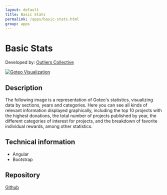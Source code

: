 ```yaml
---
layout: default
title: Basic Stats
permalink: /apps/basic-stats.html
group: apps
---
```

# Basic Stats
Developed by: [Outliers Collective](http://www.outliers.es)

 [![Goteo Visualization](//developers.goteo.org/assets/images/app1.png)](http://stats.goteo.org)


## Description

 The following image is a representation of Goteo's statistics, visualizing data by sections, years and categories. Here you can see all kinds of relevant information displayed graphically, including the top 10 projects with the highest donations, the total number of projects published by year, the different categories of interest for projects, and the breakdown of favorite individual rewards, among other statistics. 

## Technical information

- Angular
- Bootstrap

## Repository

[Github](https://github.com/GoteoFoundation/goteo-stats.git)






